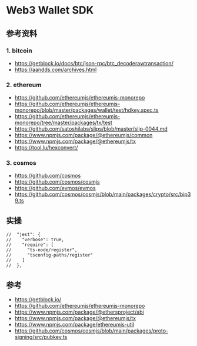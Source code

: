 # Web3 Wallet SDK

## 参考资料

### 1. bitcoin

- https://getblock.io/docs/btc/json-rpc/btc_decoderawtransaction/
- https://aandds.com/archives.html

### 2. ethereum
- https://github.com/ethereumjs/ethereumjs-monorepo
- https://github.com/ethereumjs/ethereumjs-monorepo/blob/master/packages/wallet/test/hdkey.spec.ts
- https://github.com/ethereumjs/ethereumjs-monorepo/tree/master/packages/tx/test
- https://github.com/satoshilabs/slips/blob/master/slip-0044.md
- https://www.npmjs.com/package/@ethereumjs/common
- https://www.npmjs.com/package/@ethereumjs/tx
- https://tool.lu/hexconvert/

### 3. cosmos
- https://github.com/cosmos
- https://github.com/cosmos/cosmjs
- https://github.com/evmos/evmos
- https://github.com/cosmos/cosmjs/blob/main/packages/crypto/src/bip39.ts


## 实操

```shell
//  "jest": {
//    "verbose": true,
//    "require": [
//      "ts-node/register",
//      "tsconfig-paths/register"
//    ]
//  },
```

## 参考

- https://getblock.io/
- https://github.com/ethereumjs/ethereumjs-monorepo
- https://www.npmjs.com/package/@ethersproject/abi
- https://www.npmjs.com/package/@ethereumjs/tx
- https://www.npmjs.com/package/ethereumjs-util
- https://github.com/cosmos/cosmjs/blob/main/packages/proto-signing/src/pubkey.ts